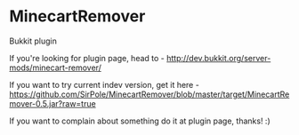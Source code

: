 MinecartRemover
===============
Bukkit plugin

If you're looking for plugin page, head to - http://dev.bukkit.org/server-mods/minecart-remover/

If you want to try current indev version, get it here - https://github.com/SirPole/MinecartRemover/blob/master/target/MinecartRemover-0.5.jar?raw=true

If you want to complain about something do it at plugin page, thanks! :)
